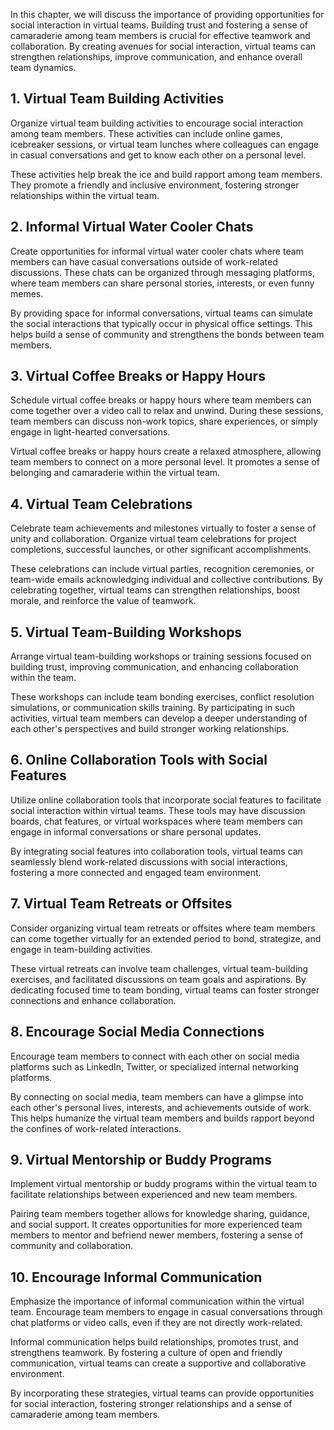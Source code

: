 
In this chapter, we will discuss the importance of providing opportunities for social interaction in virtual teams. Building trust and fostering a sense of camaraderie among team members is crucial for effective teamwork and collaboration. By creating avenues for social interaction, virtual teams can strengthen relationships, improve communication, and enhance overall team dynamics.

## 1\. Virtual Team Building Activities

Organize virtual team building activities to encourage social interaction among team members. These activities can include online games, icebreaker sessions, or virtual team lunches where colleagues can engage in casual conversations and get to know each other on a personal level.

These activities help break the ice and build rapport among team members. They promote a friendly and inclusive environment, fostering stronger relationships within the virtual team.

## 2\. Informal Virtual Water Cooler Chats

Create opportunities for informal virtual water cooler chats where team members can have casual conversations outside of work-related discussions. These chats can be organized through messaging platforms, where team members can share personal stories, interests, or even funny memes.

By providing space for informal conversations, virtual teams can simulate the social interactions that typically occur in physical office settings. This helps build a sense of community and strengthens the bonds between team members.

## 3\. Virtual Coffee Breaks or Happy Hours

Schedule virtual coffee breaks or happy hours where team members can come together over a video call to relax and unwind. During these sessions, team members can discuss non-work topics, share experiences, or simply engage in light-hearted conversations.

Virtual coffee breaks or happy hours create a relaxed atmosphere, allowing team members to connect on a more personal level. It promotes a sense of belonging and camaraderie within the virtual team.

## 4\. Virtual Team Celebrations

Celebrate team achievements and milestones virtually to foster a sense of unity and collaboration. Organize virtual team celebrations for project completions, successful launches, or other significant accomplishments.

These celebrations can include virtual parties, recognition ceremonies, or team-wide emails acknowledging individual and collective contributions. By celebrating together, virtual teams can strengthen relationships, boost morale, and reinforce the value of teamwork.

## 5\. Virtual Team-Building Workshops

Arrange virtual team-building workshops or training sessions focused on building trust, improving communication, and enhancing collaboration within the team.

These workshops can include team bonding exercises, conflict resolution simulations, or communication skills training. By participating in such activities, virtual team members can develop a deeper understanding of each other's perspectives and build stronger working relationships.

## 6\. Online Collaboration Tools with Social Features

Utilize online collaboration tools that incorporate social features to facilitate social interaction within virtual teams. These tools may have discussion boards, chat features, or virtual workspaces where team members can engage in informal conversations or share personal updates.

By integrating social features into collaboration tools, virtual teams can seamlessly blend work-related discussions with social interactions, fostering a more connected and engaged team environment.

## 7\. Virtual Team Retreats or Offsites

Consider organizing virtual team retreats or offsites where team members can come together virtually for an extended period to bond, strategize, and engage in team-building activities.

These virtual retreats can involve team challenges, virtual team-building exercises, and facilitated discussions on team goals and aspirations. By dedicating focused time to team bonding, virtual teams can foster stronger connections and enhance collaboration.

## 8\. Encourage Social Media Connections

Encourage team members to connect with each other on social media platforms such as LinkedIn, Twitter, or specialized internal networking platforms.

By connecting on social media, team members can have a glimpse into each other's personal lives, interests, and achievements outside of work. This helps humanize the virtual team members and builds rapport beyond the confines of work-related interactions.

## 9\. Virtual Mentorship or Buddy Programs

Implement virtual mentorship or buddy programs within the virtual team to facilitate relationships between experienced and new team members.

Pairing team members together allows for knowledge sharing, guidance, and social support. It creates opportunities for more experienced team members to mentor and befriend newer members, fostering a sense of community and collaboration.

## 10\. Encourage Informal Communication

Emphasize the importance of informal communication within the virtual team. Encourage team members to engage in casual conversations through chat platforms or video calls, even if they are not directly work-related.

Informal communication helps build relationships, promotes trust, and strengthens teamwork. By fostering a culture of open and friendly communication, virtual teams can create a supportive and collaborative environment.

By incorporating these strategies, virtual teams can provide opportunities for social interaction, fostering stronger relationships and a sense of camaraderie among team members.
